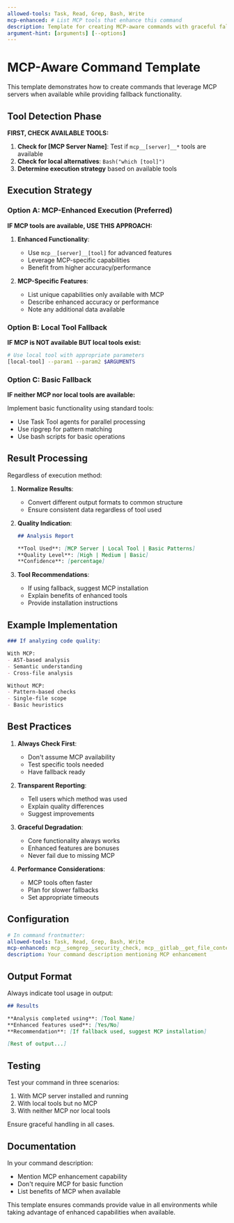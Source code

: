 ```yaml
---
allowed-tools: Task, Read, Grep, Bash, Write
mcp-enhanced: # List MCP tools that enhance this command
description: Template for creating MCP-aware commands with graceful fallback
argument-hint: [arguments] [--options]
---
```


# MCP-Aware Command Template

This template demonstrates how to create commands that leverage MCP servers when available while providing fallback functionality.

## Tool Detection Phase

**FIRST, CHECK AVAILABLE TOOLS:**

1. **Check for [MCP Server Name]**: Test if `mcp__[server]__*` tools are available
2. **Check for local alternatives**: `Bash("which [tool]")`
3. **Determine execution strategy** based on available tools

## Execution Strategy

### Option A: MCP-Enhanced Execution (Preferred)

**IF MCP tools are available, USE THIS APPROACH:**

1. **Enhanced Functionality**:
   - Use `mcp__[server]__[tool]` for advanced features
   - Leverage MCP-specific capabilities
   - Benefit from higher accuracy/performance

2. **MCP-Specific Features**:
   - List unique capabilities only available with MCP
   - Describe enhanced accuracy or performance
   - Note any additional data available

### Option B: Local Tool Fallback

**IF MCP is NOT available BUT local tools exist:**

```bash
# Use local tool with appropriate parameters
[local-tool] --param1 --param2 $ARGUMENTS
```

### Option C: Basic Fallback

**IF neither MCP nor local tools are available:**

Implement basic functionality using standard tools:
- Use Task Tool agents for parallel processing
- Use ripgrep for pattern matching
- Use bash scripts for basic operations

## Result Processing

Regardless of execution method:

1. **Normalize Results**:
   - Convert different output formats to common structure
   - Ensure consistent data regardless of tool used

2. **Quality Indication**:
   ```markdown
   ## Analysis Report
   
   **Tool Used**: [MCP Server | Local Tool | Basic Patterns]
   **Quality Level**: [High | Medium | Basic]
   **Confidence**: [percentage]
   ```

3. **Tool Recommendations**:
   - If using fallback, suggest MCP installation
   - Explain benefits of enhanced tools
   - Provide installation instructions

## Example Implementation

```markdown
### If analyzing code quality:

With MCP:
- AST-based analysis
- Semantic understanding
- Cross-file analysis

Without MCP:
- Pattern-based checks
- Single-file scope
- Basic heuristics
```

## Best Practices

1. **Always Check First**:
   - Don't assume MCP availability
   - Test specific tools needed
   - Have fallback ready

2. **Transparent Reporting**:
   - Tell users which method was used
   - Explain quality differences
   - Suggest improvements

3. **Graceful Degradation**:
   - Core functionality always works
   - Enhanced features are bonuses
   - Never fail due to missing MCP

4. **Performance Considerations**:
   - MCP tools often faster
   - Plan for slower fallbacks
   - Set appropriate timeouts

## Configuration

```yaml
# In command frontmatter:
allowed-tools: Task, Read, Grep, Bash, Write
mcp-enhanced: mcp__semgrep__security_check, mcp__gitlab__get_file_contents
description: Your command description mentioning MCP enhancement
```

## Output Format

Always indicate tool usage in output:

```markdown
## Results

**Analysis completed using**: [Tool Name]
**Enhanced features used**: [Yes/No]
**Recommendation**: [If fallback used, suggest MCP installation]

[Rest of output...]
```

## Testing

Test your command in three scenarios:
1. With MCP server installed and running
2. With local tools but no MCP
3. With neither MCP nor local tools

Ensure graceful handling in all cases.

## Documentation

In your command description:
- Mention MCP enhancement capability
- Don't require MCP for basic function
- List benefits of MCP when available

This template ensures commands provide value in all environments while taking advantage of enhanced capabilities when available.